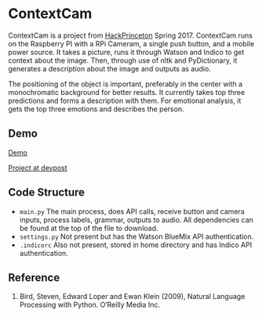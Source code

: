 # ContextCam
ContextCam is a project from [HackPrinceton](hackprinceton.com) Spring 2017. ContextCam runs on the Raspberry PI with a RPi Cameram, a single push button, and a mobile power source. It takes a picture, runs it through Watson and Indico to get context about the image. Then, through use of nltk and PyDictionary, it generates a description about the image and outputs as audio.

The positioning of the object is important, preferably in the center with a monochromatic background for better results. It currently takes top three predictions and forms a description with them. For emotional analysis, it gets the top three emotions and describes the person. 

## Demo

[Demo](https://www.youtube.com/watch?v=RN4BMc_6jNQ)

[Project at devpost](https://devpost.com/software/contextcam)


## Code Structure

* `main.py`
The main process, does API calls, receive button and camera inputs, process labels, grammar, outputs to audio. 
All dependencies can be found at the top of the file to download.
* `settings.py`
Not present but has the Watson BlueMix API authentication. 
* `.indicorc`
Also not present, stored in home directory and has Indico API authentication.

## Reference

1. Bird, Steven, Edward Loper and Ewan Klein (2009), Natural Language Processing with Python. O’Reilly Media Inc.
